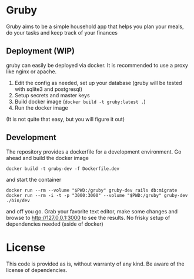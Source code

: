 # Gruby

Gruby aims to be a simple household app that helps you plan your meals, do your tasks and keep track of your finances

## Deployment (WIP)

gruby can easily be deployed via docker. It is recommended to use a proxy like nginx or apache.

1. Edit the config as needed, set up your database (gruby will be tested with sqlite3 and postgresql)
2. Setup secrets and master keys
2. Build docker image (`docker build -t gruby:latest .`)
3. Run the docker image

(It is not quite that easy, but you will figure it out)

## Development

The repository provides a dockerfile for a development environment.
Go ahead and build the docker image

```
docker build -t gruby-dev -f Dockerfile.dev
```

and start the container

```
docker run --rm --volume "$PWD:/gruby" gruby-dev rails db:migrate
docker run --rm -i -t -p "3000:3000" --volume "$PWD:/gruby" gruby-dev ./bin/dev
```

and off you go. Grab your favorite text editor, make some changes and browse to http://127.0.0.1:3000 to see the results. No frisky setup of dependencies needed (aside of docker)

# License

This code is provided as is, without warranty of any kind. Be aware of the license of dependencies.

